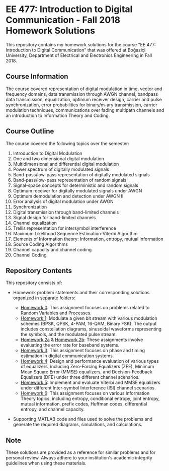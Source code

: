 # EE 477: Introduction to Digital Communication - Fall 2018 Homework Solutions

This repository contains my homework solutions for the course "EE 477: Introduction to Digital Communication" that was offered at Boğaziçi University, Department of Electrical and Electronics Engineering in Fall 2018. 

## Course Information

The course covered representation of digital modulation in time, vector and frequency domains, data transmission through AWGN channel, bandpass data transmission, equalization, optimum receiver design, carrier and pulse synchronization, error probabilities for binary/m-ary transmission, carrier modulation techniques, communications over fading multipath channels and an introduction to Information Theory and Coding.

## Course Outline

The course covered the following topics over the semester:

1. Introduction to Digital Modulation
2. One and two dimensional digital modulation
3. Multidimensional and differential digital modulation
4. Power spectrum of digitally modulated signals
5. Band-pass/low-pass representation of digitally modulated signals
6. Band-pass/low-pass representation of random signals
7. Signal-space concepts for deterministic and random signals
8. Optimum receiver for digitally modulated signals under AWGN
9. Optimum demodulation and detection under AWGN II
10. Error analysis of digital modulation under AWGN
11. Synchronization
12. Digital transmission through band-limited channels
13. Signal design for band-limited channels
14. Channel equalization
15. Trellis representation for intersymbol interference
16. Maximum Likelihood Sequence Estimation-Viterbi Algorithm
17. Elements of Information theory: Information, entropy, mutual information
18. Source Coding Algorithms
19. Channel capacity and channel coding
20. Channel Coding

## Repository Contents

This repository consists of:

- Homework problem statements and their corresponding solutions organized in separate folders:
    - [Homework 0](./Homework0/): This assignment focuses on problems related to Random Variables and Processes.
    - [Homework 1](./Homework1/): Modulate a given bit stream with various modulation schemes (BPSK, QPSK, 4-PAM, 16-QAM, Binary FSK). The output includes constellation diagrams, sinusoidal waveforms representing the symbols, and the modulated pulse stream.
    - [Homework 2a](./Homework2a/) & [Homework 2b](./Homework2b/): These assignments involve evaluating the error rate for baseband systems.
    - [Homework 3](./Homework3/): This assignment focuses on phase and timing estimation in digital communication systems.
    - [Homework 4](./Homework4/): Design and performance evaluation of various types of equalizers, including Zero-Forcing Equalizers (ZFE), Minimum Mean Square Error (MMSE) equalizers, and Decision-Feedback Equalizers (DFE) under three different channel scenarios.
    - [Homework 5](./Homework5/): Implement and evaluate Viterbi and MMSE equalizers under different Inter-symbol Interference (ISI) channel scenarios.
    - [Homework 6](./Homework6/): This assignment focuses on various Information Theory topics, including entropy, conditional entropy, joint entropy, mutual information, prefix codes, Huffman codes, differential entropy, and channel capacity.

- Supporting MATLAB code and files used to solve the problems and generate the required diagrams, simulations, and calculations.

## Note

These solutions are provided as a reference for similar problems and for personal review. Always adhere to your institution's academic integrity guidelines when using these materials.

